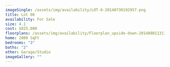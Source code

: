 ```yaml
---
imageSingle: /assets/img/availability/LOT-6-20140730192957.png
title: Lot 06
availability: For Sale
size: 4.1
cost: $825,000
floorplans: /assets/img/availability/Floorplan_upside-down-20140801131111.jpg
home: 2800 SqFt
bedrooms: "3"
baths: "2"
other: Garage/Studio
imageGallery: ""
---
```


